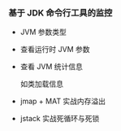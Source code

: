 ### 基于 JDK 命令行工具的监控

- JVM 参数类型

- 查看运行时 JVM 参数

- 查看 JVM 统计信息

  如类加载信息

- jmap + MAT 实战内存溢出

- jstack 实战死循环与死锁

